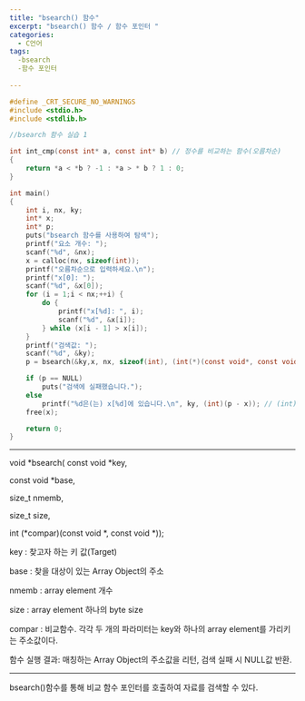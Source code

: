 ```yaml
---
title: "bsearch() 함수"
excerpt: "bsearch() 함수 / 함수 포인터 "
categories:
  - C언어
tags:
  -bsearch
  -함수 포인터
  
---
```


```c
#define _CRT_SECURE_NO_WARNINGS
#include <stdio.h>
#include <stdlib.h>

//bsearch 함수 실습 1

int int_cmp(const int* a, const int* b) // 정수를 비교하는 함수(오름차순)
{
	return *a < *b ? -1 : *a > * b ? 1 : 0;
}

int main()
{
	int i, nx, ky;
	int* x;
	int* p;
	puts("bsearch 함수를 사용하여 탐색");
	printf("요소 개수: ");
	scanf("%d", &nx);
	x = calloc(nx, sizeof(int));
	printf("오름차순으로 입력하세요.\n");
	printf("x[0]: ");
	scanf("%d", &x[0]);
	for (i = 1;i < nx;++i) {
		do {
			printf("x[%d]: ", i);
			scanf("%d", &x[i]);
		} while (x[i - 1] > x[i]);
	}
	printf("검색값: ");
	scanf("%d", &ky);
	p = bsearch(&ky,x, nx, sizeof(int), (int(*)(const void*, const void*)) int_cmp); // 포인터 반환

	if (p == NULL)
		puts("검색에 실패했습니다.");
	else
		printf("%d은(는) x[%d]에 있습니다.\n", ky, (int)(p - x)); // (int)(검색 주소 - 시작 주소) : 인덱스값
	free(x);

	return 0;
}

```
---

void *bsearch( const void *key,

  const void *base,
  
  size_t nmemb,
  
  size_t size,
  
  int (*compar)(const void *, const void *));

key    : 찾고자 하는 키 값(Target)

base   : 찾을 대상이 있는 Array Object의 주소

nmemb  : array element 개수

size   : array element 하나의 byte size

compar : 비교함수. 각각 두 개의 파라미터는 key와 하나의 array element를 가리키는 주소값이다.

함수 실행 결과: 매칭하는 Array Object의 주소값을 리턴, 검색 실패 시 NULL값 반환.

---
bsearch()함수를 통해 비교 함수 포인터를 호출하여 자료를 검색할 수 있다.
